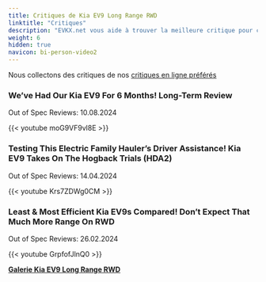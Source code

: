 ```yaml
---
title: Critiques de Kia EV9 Long Range RWD
linktitle: "Critiques"
description: "EVKX.net vous aide à trouver la meilleure critique pour ce modèle."
weight: 6
hidden: true
navicon: bi-person-video2
---
```

Nous collectons des critiques de nos [critiques en ligne préférés](../../../../../guides/evreviewers/)

<div class="container text-center shadow p-2 pe-4 mb-5 bg-body-tertiary rounded border">
<h3>We’ve Had Our Kia EV9 For 6 Months! Long-Term Review</h3>
<p>Out of Spec Reviews: 10.08.2024</p>

{{< youtube moG9VF9vl8E >}}

</div>
<div class="container text-center shadow p-2 pe-4 mb-5 bg-body-tertiary rounded border">
<h3>Testing This Electric Family Hauler’s Driver Assistance! Kia EV9 Takes On The Hogback Trials (HDA2)</h3>
<p>Out of Spec Reviews: 14.04.2024</p>

{{< youtube Krs7ZDWg0CM >}}

</div>
<div class="container text-center shadow p-2 pe-4 mb-5 bg-body-tertiary rounded border">
<h3>Least & Most Efficient Kia EV9s Compared! Don’t Expect That Much More Range On RWD</h3>
<p>Out of Spec Reviews: 26.02.2024</p>

{{< youtube GrpfofJlnQ0 >}}

</div>
<div class="mt-3 mb-3">
<a href="../gallery/" class="text-decoration-none text-black">
<strong><i class="bi-arrow-left"></i>Galerie  </strong>
</a>
<a href="../" class="text-decoration-none text-black float-end">
<strong>Kia EV9 Long Range RWD <i class="bi-arrow-right"></i></strong>
</a>
</div>
